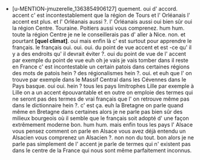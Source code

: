  * [u-MENTION-jmuzerelle_1363854906127]
	quement.
	 oui d' accord.
	 accent c' est incontestablement que la région de Tours et l' Orléanais l' accent est plus.
	 et l' Orléanais aussi ?.
	 l' Orléanais aussi oui bien sûr oui la région Centre.
	 Touraine.
	 Poitiers aussi vous comprenez.
	 hum hum.
	 toute la région Centre je ne le conseillerais pas d' aller à Nice.
	 non.
	 et pourtant **[quel climat]**.
	 oui mais enfin là c' est surtout pour apprendre le français.
	 le français oui.
	 oui.
	 oui.
	 du point de vue accent et est -ce qu' il y a des endroits qu' il devrait éviter ?.
	 oui du point de vue de l' accent par exemple du point de vue euh oh je vais je vais tomber dans il reste en France c' est incontestable un certain patois dans certaines régions des mots de patois hein ? des régionalismes hein ?.
	 oui.
	 et euh que l' on trouve par exemple dans le Massif Central dans les Cévennes dans le Pays basque.
	 oui oui.
	 hein ? tous les pays limitrophes Lille par exemple à Lille on a un accent épouvantable et en outre on emploie des termes qui ne seront pas des termes de vrai français que l' on retrouve même pas dans le dictionnaire hein ?.
	 c' est ça.
	 euh la Bretagne on parle quand même en Bretagne dans certaines alors je ne parle pas bien sûr des milieux bourgeois où il semble que le français soit adopté d' une façon extrêmement moderne bon.
	 hum hum.
	 mais enfin tous les pays l' Alsace vous pensez comment on parle en Alsace vous avez déjà entendu un Alsacien vous comprenez un Alsacien ?.
	 non non du tout.
	 bon alors je ne parle pas simplement de l' accent je parle de termes qui n' existent pas dans le centre de la France qui nous sont même parfaitement inconnus.
	

